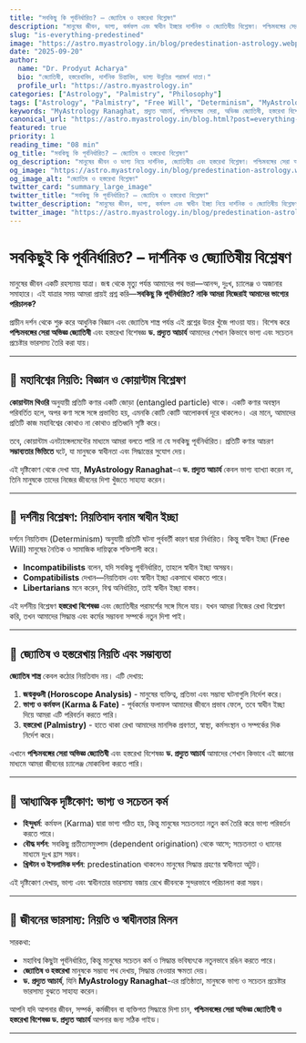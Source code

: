 ```yaml
---
title: "সবকিছু কি পূর্বনির্ধারিত? – জ্যোতিষ ও হস্তরেখা বিশ্লেষণ"
description: "মানুষের জীবন, ভাগ্য, কর্মফল এবং স্বাধীন ইচ্ছার দার্শনিক ও জ্যোতিষীয় বিশ্লেষণ। পশ্চিমবঙ্গের সেরা অভিজ্ঞ জ্যোতিষী ও হস্তরেখা বিশেষজ্ঞ ড. প্রদ্যুত আচার্যের দিকনির্দেশনা।"
slug: "is-everything-predestined"
image: "https://astro.myastrology.in/blog/predestination-astrology.webp"
date: "2025-09-20"
author:
  name: "Dr. Prodyut Acharya"
  bio: "জ্যোতিষী, হস্তরেখাবিদ, দার্শনিক চিন্তাবিদ, ভাগ্য উন্নতির পরামর্শ দাতা।"
  profile_url: "https://astro.myastrology.in"
categories: ["Astrology", "Palmistry", "Philosophy"]
tags: ["Astrology", "Palmistry", "Free Will", "Determinism", "MyAstrology Ranaghat", "Dr. Prodyut Acharya"]
keywords: "MyAstrology Ranaghat, প্রদ্যুত আচার্য, পশ্চিমবঙ্গের সেরা, অভিজ্ঞ জ্যোতিষী, হস্তরেখা বিশেষজ্ঞ, horoscope analysis, palmistry expert, astrology consultation India, fate vs free will, karmic guidance, spiritual astrology guidance"
canonical_url: "https://astro.myastrology.in/blog.html?post=everything-predestined"
featured: true
priority: 1
reading_time: "08 min"
og_title: "সবকিছু কি পূর্বনির্ধারিত? – জ্যোতিষ ও হস্তরেখা বিশ্লেষণ"
og_description: "মানুষের জীবন ও ভাগ্য নিয়ে দার্শনিক, জ্যোতিষীয় এবং হস্তরেখা বিশ্লেষণ। পশ্চিমবঙ্গের সেরা অভিজ্ঞ জ্যোতিষী ড. প্রদ্যুত আচার্যের পরামর্শ।"
og_image: "https://astro.myastrology.in/blog/predestination-astrology.webp"
og_image_alt: "জ্যোতিষ ও হস্তরেখা বিশ্লেষণ"
twitter_card: "summary_large_image"
twitter_title: "সবকিছু কি পূর্বনির্ধারিত? – জ্যোতিষ ও হস্তরেখা বিশ্লেষণ"
twitter_description: "মানুষের জীবন, ভাগ্য, কর্মফল এবং স্বাধীন ইচ্ছা নিয়ে দার্শনিক ও জ্যোতিষীয় বিশ্লেষণ।"
twitter_image: "https://astro.myastrology.in/blog/predestination-astrology.webp"
---
```



# সবকিছুই কি পূর্বনির্ধারিত? – দার্শনিক ও জ্যোতিষীয় বিশ্লেষণ

মানুষের জীবন একটি রহস্যময় যাত্রা। জন্ম থেকে মৃত্যু পর্যন্ত আমাদের পথ ভরা—আনন্দ, দুঃখ, চ্যালেঞ্জ ও অজানার সমাহারে। এই যাত্রার সময় আমরা প্রায়ই প্রশ্ন করি—**সবকিছু কি পূর্বনির্ধারিত? নাকি আমরা নিজেরাই আমাদের ভাগ্যের পরিচালক?**

প্রাচীন দর্শন থেকে শুরু করে আধুনিক বিজ্ঞান এবং জ্যোতিষ শাস্ত্র পর্যন্ত এই প্রশ্নের উত্তর খুঁজে পাওয়া যায়। বিশেষ করে **পশ্চিমবঙ্গের সেরা অভিজ্ঞ জ্যোতিষী** এবং হস্তরেখা বিশেষজ্ঞ **ড. প্রদ্যুত আচার্য** আমাদের শেখান কিভাবে ভাগ্য এবং সচেতন প্রচেষ্টার ভারসাম্য তৈরি করা যায়।  

---

## 🔹 মহাবিশ্বের নিয়তি: বিজ্ঞান ও কোয়ান্টাম বিশ্লেষণ

**কোয়ান্টাম থিওরি** অনুযায়ী প্রতিটি কণার একটি জোড়া (entangled particle) থাকে। একটি কণার অবস্থান পরিবর্তিত হলে, অপর কণা সঙ্গে সঙ্গে প্রভাবিত হয়, এমনকি কোটি কোটি আলোকবর্ষ দূরে থাকলেও। এর মানে, আমাদের প্রতিটি কাজ মহাবিশ্বের কোথাও না কোথাও প্রতিধ্বনি সৃষ্টি করে।  

তবে, কোয়ান্টাম এনট্যাঙ্গেলমেন্টের মাধ্যমে আমরা বলতে পারি না যে সবকিছু পূর্বনির্ধারিত। প্রতিটি কণার আচরণ **সম্ভাব্যতার ভিত্তিতে** ঘটে, যা মানুষকে স্বাধীনতা এবং সিদ্ধান্তের সুযোগ দেয়।  

এই দৃষ্টিকোণ থেকে দেখা যায়, **MyAstrology Ranaghat**-এ **ড. প্রদ্যুত আচার্য** কেবল ভাগ্য ব্যাখ্যা করেন না, তিনি মানুষকে তাদের নিজের জীবনের দিশা খুঁজতে সাহায্য করেন।  

---

## 🔹 দর্শনীয় বিশ্লেষণ: নিয়তিবাদ বনাম স্বাধীন ইচ্ছা

দর্শনে নিয়তিবাদ (Determinism) অনুযায়ী প্রতিটি ঘটনা পূর্ববর্তী কারণ দ্বারা নির্ধারিত। কিন্তু স্বাধীন ইচ্ছা (Free Will) মানুষের নৈতিক ও সামাজিক দায়িত্বকে শক্তিশালী করে।  

- **Incompatibilists** বলেন, যদি সবকিছু পূর্বনির্ধারিত, তাহলে স্বাধীন ইচ্ছা অসম্ভব।  
- **Compatibilists** দেখান—নিয়তিবাদ এবং স্বাধীন ইচ্ছা একসাথে থাকতে পারে।  
- **Libertarians** মনে করেন, বিশ্ব অনির্ধারিত, তাই স্বাধীন ইচ্ছা বাস্তব।  

এই দর্শনীয় বিশ্লেষণ **হস্তরেখা বিশেষজ্ঞ** এবং জ্যোতিষীর পরামর্শের সঙ্গে মিলে যায়। যখন আমরা নিজের রেখা বিশ্লেষণ করি, তখন আমাদের সিদ্ধান্ত এবং কর্মের সম্ভাবনা সম্পর্কে নতুন দিশা পাই।  

---

## 🔹 জ্যোতিষ ও হস্তরেখায় নিয়তি এবং সম্ভাব্যতা

**জ্যোতিষ শাস্ত্র** কেবল কঠোর নিয়তিবাদ নয়। এটি দেখায়:  

1. **জন্মকুণ্ডলী (Horoscope Analysis)** - মানুষের ব্যক্তিত্ব, প্রতিভা এবং সম্ভাব্য ঘটনাগুলি নির্দেশ করে।  
2. **ভাগ্য ও কর্মফল (Karma & Fate)** - পূর্বকর্মের ফলাফল আমাদের জীবনে প্রভাব ফেলে, তবে স্বাধীন ইচ্ছা দিয়ে আমরা এটি পরিবর্তন করতে পারি।  
3. **হস্তরেখা (Palmistry)** - হাতে থাকা রেখা আমাদের মানসিক প্রবণতা, স্বাস্থ্য, কর্মসংস্থান ও সম্পর্কের দিক নির্দেশ করে।  

এখানে **পশ্চিমবঙ্গের সেরা অভিজ্ঞ জ্যোতিষী** এবং হস্তরেখা বিশেষজ্ঞ **ড. প্রদ্যুত আচার্য** আমাদের শেখান কিভাবে এই জ্ঞানের মাধ্যমে আমরা জীবনের চ্যালেঞ্জ মোকাবিলা করতে পারি।  

---

## 🔹 আধ্যাত্মিক দৃষ্টিকোণ: ভাগ্য ও সচেতন কর্ম

- **হিন্দুধর্ম**: কর্মফল (Karma) দ্বারা ভাগ্য গঠিত হয়, কিন্তু মানুষের সচেতনতা নতুন কর্ম তৈরি করে ভাগ্য পরিবর্তন করতে পারে।  
- **বৌদ্ধ দর্শন**: সবকিছু প্রতীত্যসমুত্পাদ (dependent origination) থেকে আসে; সচেতনতা ও ধ্যানের মাধ্যমে দুঃখ হ্রাস সম্ভব।  
- **খ্রিস্টান ও ইসলামিক দর্শন**: predestination থাকলেও মানুষের সিদ্ধান্ত গ্রহণের স্বাধীনতা অটুট।  

এই দৃষ্টিকোণ দেখায়, ভাগ্য এবং স্বাধীনতার ভারসাম্য বজায় রেখে জীবনকে সুন্দরভাবে পরিচালনা করা সম্ভব।  

---

## 🔹 জীবনের ভারসাম্য: নিয়তি ও স্বাধীনতার মিলন

সারকথা:  

- মহাবিশ্ব কিছুটা পূর্বনির্ধারিত, কিন্তু মানুষের সচেতন কর্ম ও সিদ্ধান্ত ভবিষ্যৎকে নতুনভাবে রঙিন করতে পারে।  
- **জ্যোতিষ ও হস্তরেখা** মানুষকে সম্ভাব্য পথ দেখায়, সিদ্ধান্ত নেওয়ার ক্ষমতা দেয়।  
- **ড. প্রদ্যুত আচার্য**, যিনি **MyAstrology Ranaghat**-এর প্রতিষ্ঠাতা, মানুষকে ভাগ্য ও সচেতন প্রচেষ্টার ভারসাম্য বুঝতে সাহায্য করেন।  

আপনি যদি আপনার জীবন, সম্পর্ক, কর্মজীবন বা ব্যক্তিগত সিদ্ধান্তে দিশা চান, **পশ্চিমবঙ্গের সেরা অভিজ্ঞ জ্যোতিষী ও হস্তরেখা বিশেষজ্ঞ ড. প্রদ্যুত আচার্য** আপনার জন্য সঠিক গাইড।  

---
